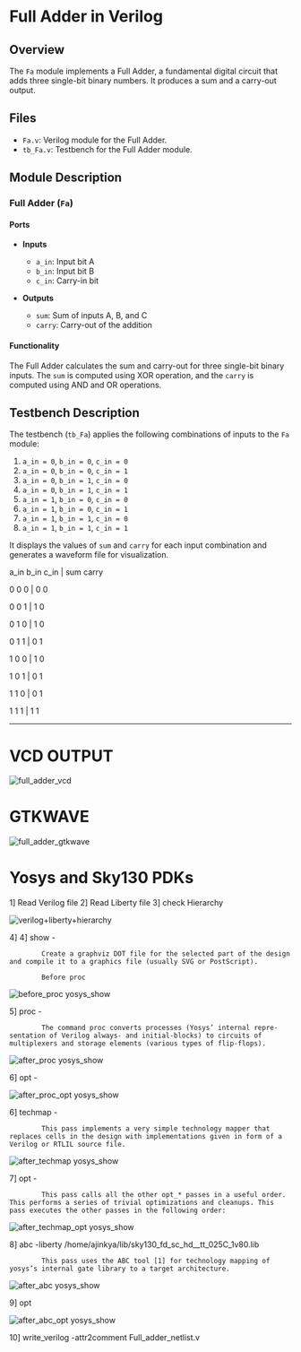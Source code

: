 # Full Adder in Verilog

## Overview

The `Fa` module implements a Full Adder, a fundamental digital circuit that adds three single-bit binary numbers. It produces a sum and a carry-out output.

## Files

- `Fa.v`: Verilog module for the Full Adder.
- `tb_Fa.v`: Testbench for the Full Adder module.

## Module Description

### Full Adder (`Fa`)

#### Ports

- **Inputs**
  - `a_in`: Input bit A
  - `b_in`: Input bit B
  - `c_in`: Carry-in bit

- **Outputs**
  - `sum`: Sum of inputs A, B, and C
  - `carry`: Carry-out of the addition

#### Functionality

The Full Adder calculates the sum and carry-out for three single-bit binary inputs. The `sum` is computed using XOR operation, and the `carry` is computed using AND and OR operations.

## Testbench Description

The testbench (`tb_Fa`) applies the following combinations of inputs to the `Fa` module:

1. `a_in = 0`, `b_in = 0`, `c_in = 0`
2. `a_in = 0`, `b_in = 0`, `c_in = 1`
3. `a_in = 0`, `b_in = 1`, `c_in = 0`
4. `a_in = 0`, `b_in = 1`, `c_in = 1`
5. `a_in = 1`, `b_in = 0`, `c_in = 0`
6. `a_in = 1`, `b_in = 0`, `c_in = 1`
7. `a_in = 1`, `b_in = 1`, `c_in = 0`
8. `a_in = 1`, `b_in = 1`, `c_in = 1`

It displays the values of `sum` and `carry` for each input combination and generates a waveform file for visualization.

a_in b_in c_in | sum carry

0    0    0    | 0   0

0    0    1    | 1   0

0    1    0    | 1   0

0    1    1    | 0   1

1    0    0    | 1   0

1    0    1    | 0   1

1    1    0    | 0   1

1    1    1    | 1   1

---

# VCD OUTPUT

![full_adder_vcd](https://github.com/user-attachments/assets/ff68e91c-ce50-441e-ba0b-913bd5af82b5)


# GTKWAVE

![full_adder_gtkwave](https://github.com/user-attachments/assets/1252f774-8883-428b-91a7-881ddf254f62)



# Yosys and Sky130 PDKs

1] Read Verilog file 
2] Read Liberty file 
3] check Hierarchy

 ![verilog+liberty+hierarchy](https://github.com/user-attachments/assets/3831e895-a1f5-4bf0-8ed6-5d36d89a0d3b)


    
4] 4] show -
            
            Create a graphviz DOT file for the selected part of the design and compile it to a graphics file (usually SVG or PostScript).

            Before proc
 
  ![before_proc yosys_show](https://github.com/user-attachments/assets/98d628a4-d203-41ed-8c9c-5b731fab1258)


    
5] proc - 
            
            The command proc converts processes (Yosys’ internal repre- sentation of Verilog always- and initial-blocks) to circuits of multiplexers and storage elements (various types of flip-flops).
    
  ![after_proc yosys_show](https://github.com/user-attachments/assets/84d92d7a-3efe-4a21-8357-82a3c662a95b)

6] opt - 

  ![after_proc_opt yosys_show](https://github.com/user-attachments/assets/dcac23df-7e5d-487e-b7d1-2574d38f5ab4)


6] techmap -

            This pass implements a very simple technology mapper that replaces cells in the design with implementations given in form of a Verilog or RTLIL source file.

  ![after_techmap yosys_show](https://github.com/user-attachments/assets/a638e19b-6a63-4fcc-a02c-1d8d9e7e6371)



7] opt - 

            This pass calls all the other opt_* passes in a useful order. This performs a series of trivial optimizations and cleanups. This pass executes the other passes in the following order:

  ![after_techmap_opt yosys_show](https://github.com/user-attachments/assets/a986b755-494a-42e3-bbdc-1142575ad0ef)

  
     
8]  abc -liberty /home/ajinkya/lib/sky130_fd_sc_hd__tt_025C_1v80.lib 

            This pass uses the ABC tool [1] for technology mapping of yosys’s internal gate library to a target architecture.

![after_abc yosys_show](https://github.com/user-attachments/assets/1aa9776b-d62b-479d-af94-73d5f89873ab)


9] opt 

![after_abc_opt yosys_show](https://github.com/user-attachments/assets/fb812b61-d686-4901-99ba-e33b09bd974c)

10] write_verilog -attr2comment Full_adder_netlist.v




    


